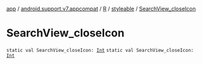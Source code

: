 [app](../../../index.md) / [android.support.v7.appcompat](../../index.md) / [R](../index.md) / [styleable](index.md) / [SearchView_closeIcon](./-search-view_close-icon.md)

# SearchView_closeIcon

`static val SearchView_closeIcon: `[`Int`](https://kotlinlang.org/api/latest/jvm/stdlib/kotlin/-int/index.html)
`static val SearchView_closeIcon: `[`Int`](https://kotlinlang.org/api/latest/jvm/stdlib/kotlin/-int/index.html)